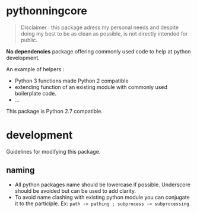 # pythonningcore

> Disclaimer : this package adress my personal needs and despite doing my
> best to be as clean as possible, is not directly intended for public.

**No dependencies** package offering commonly used code to help at
python development.

An example of helpers :

- Python 3 functions made Python 2 compatible
- extending function of an existing module with commonly used boilerplate code.
- ...

This package is Python 2.7 compatible.

# development

Guidelines for modifying this package.

## naming

- All python packages name should be lowercase if possible. Underscore should
be avoided but can be used to add clarity.
- To avoid name clashing with existing python module you can conjugate it to
the participle. Ex: `path -> pathing ; subprocess -> subprocessing`
